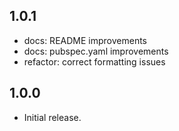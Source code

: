 ## 1.0.1
* docs: README improvements
* docs: pubspec.yaml improvements
* refactor: correct formatting issues

## 1.0.0
* Initial release.

